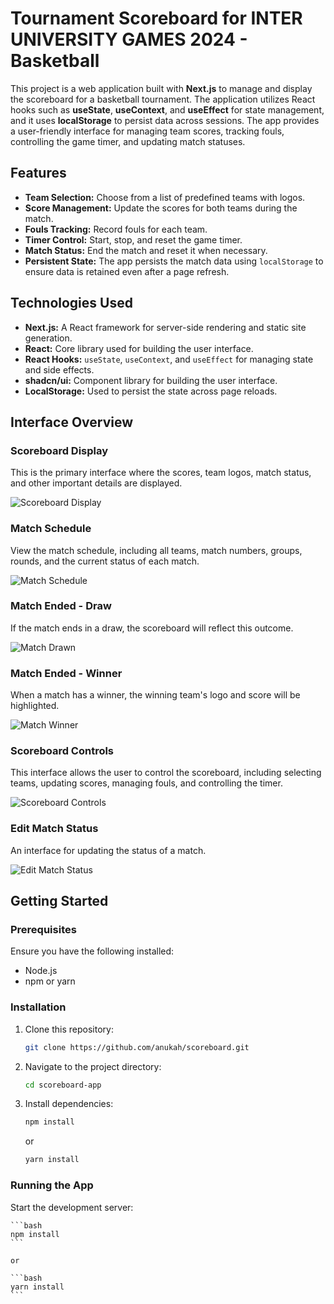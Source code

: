 # Tournament Scoreboard for INTER UNIVERSITY GAMES 2024 - Basketball

This project is a web application built with **Next.js** to manage and display the scoreboard for a basketball tournament. The application utilizes React hooks such as **useState**, **useContext**, and **useEffect** for state management, and it uses **localStorage** to persist data across sessions. The app provides a user-friendly interface for managing team scores, tracking fouls, controlling the game timer, and updating match statuses.

## Features

- **Team Selection:** Choose from a list of predefined teams with logos.
- **Score Management:** Update the scores for both teams during the match.
- **Fouls Tracking:** Record fouls for each team.
- **Timer Control:** Start, stop, and reset the game timer.
- **Match Status:** End the match and reset it when necessary.
- **Persistent State:** The app persists the match data using `localStorage` to ensure data is retained even after a page refresh.

## Technologies Used

- **Next.js:** A React framework for server-side rendering and static site generation.
- **React:** Core library used for building the user interface.
- **React Hooks:** `useState`, `useContext`, and `useEffect` for managing state and side effects.
- **shadcn/ui:** Component library for building the user interface.
- **LocalStorage:** Used to persist the state across page reloads.

## Interface Overview

### Scoreboard Display

This is the primary interface where the scores, team logos, match status, and other important details are displayed.

![Scoreboard Display](./project_readme_images/scoreboard.png)

### Match Schedule

View the match schedule, including all teams, match numbers, groups, rounds, and the current status of each match.

![Match Schedule](./project_readme_images/schedule.png)

### Match Ended - Draw

If the match ends in a draw, the scoreboard will reflect this outcome.

![Match Drawn](./project_readme_images/match_drawn.png)

### Match Ended - Winner

When a match has a winner, the winning team's logo and score will be highlighted.

![Match Winner](./project_readme_images/match_won.png)

### Scoreboard Controls

This interface allows the user to control the scoreboard, including selecting teams, updating scores, managing fouls, and controlling the timer.

![Scoreboard Controls](./project_readme_images/scoreboard_controls.png)

### Edit Match Status

An interface for updating the status of a match.

![Edit Match Status](./project_readme_images/match_status_edit_dialog.png)

## Getting Started

### Prerequisites

Ensure you have the following installed:

- Node.js
- npm or yarn

### Installation

1. Clone this repository:

    ```bash
    git clone https://github.com/anukah/scoreboard.git
    ```

2. Navigate to the project directory:

    ```bash
    cd scoreboard-app
    ```

3. Install dependencies:

    ```bash
    npm install
    ```

    or

    ```bash
    yarn install
    ```

### Running the App

Start the development server:

    ```bash
    npm install
    ```

    or

    ```bash
    yarn install
    ```

